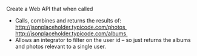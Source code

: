 Create a Web API that when called
 - Calls, combines and returns the results of:
 http://jsonplaceholder.typicode.com/photos 
 http://jsonplaceholder.typicode.com/albums 
  - Allows an integrator to filter on the user id – so just returns the albums and photos relevant
to a single user.
